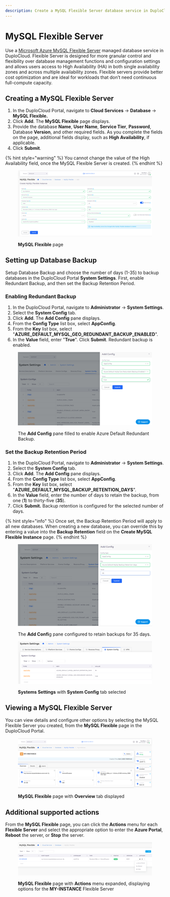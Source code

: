 ```yaml
---
description: Create a MySQL Flexible Server database service in DuploCloud
---
```


# MySQL Flexible Server

Use a [Microsoft Azure MySQL Flexible Server](https://learn.microsoft.com/en-us/azure/mysql/flexible-server/overview) managed database service in DuploCloud. Flexible Server is designed for more granular control and flexibility over database management functions and configuration settings and allows users access to High Availability (HA) in both single availability zones and across multiple availability zones. Flexible servers provide better cost optimization and are ideal for workloads that don’t need continuous full-compute capacity.

## Creating a MySQL Flexible Server

1. In the DuploCloud Portal, navigate to **Cloud Services** -> **Database** -> **MySQL Flexible.**
2. Click **Add**. The **MySQL Flexible** page displays.
3. Provide the database **Name**, **User Name**, **Service Tier**, **Password**, Database **Version**, and other required fields. As you complete the fields on the page, additional fields display, such as **High Availability**, if applicable.
4. Click **Submit**.

{% hint style="warning" %}
You cannot change the value of the High Availability field, once the MySQL Flexible Server is created.
{% endhint %}

<figure><img src="../../../.gitbook/assets/flexfixed.png" alt=""><figcaption><p><strong>MySQL Flexible</strong> page</p></figcaption></figure>

## Setting up Database Backup

Setup Database Backup and choose the number of days (1-35) to backup databases in the DuploCloud Portal **System Settings**. First, enable Redundant Backup, and then set the Backup Retention Period.

### Enabling Redundant Backup

1. In the DuploCloud Portal, navigate to **Administrator** -> **System Settings**.
2. Select the **System Config** tab.
3. Click **Add**. The **Add Config** pane displays.
4. From the **Config Type** list box, select **AppConfig**.
5. From the **Key** list box, select "**AZURE\_DEFAULT\_MYSQL\_GEO\_REDUNDANT\_BACKUP\_ENABLED**".
6. In the **Value** field, enter "**True**". Click **Submit**. Redundant backup is enabled.&#x20;

<figure><img src="../../../.gitbook/assets/toedit.png" alt=""><figcaption><p>The <strong>Add Config</strong> pane filled to enable Azure Default Redundant Backup. </p></figcaption></figure>

### Set the Backup Retention Period

1. In the DuploCloud Portal, navigate to **Administrator** -> **System Settings**.
2. Select the **System Config** tab.
3. Click **Add**. The **Add Config** pane displays.
4. From the **Config Type** list box, select **AppConfig**.
5. From the **Key** list box, select "**AZURE\_DEFAULT\_MYSQL\_BACKUP\_RETENTION\_DAYS**".
6. In the **Value** field, enter the number of days to retain the backup, from one (**1**) to thirty-five (**35**).&#x20;
7. Click **Submit.** Backup retention is configured for the selected number of days.

{% hint style="info" %}
Once set, the Backup Retention Period will apply to all new databases. When creating a new database, you can override this by entering a value into the **Backup Retention** field on the **Create MySQL Flexible Instance** page.
{% endhint %}

<figure><img src="../../../.gitbook/assets/edit2.png" alt=""><figcaption><p>The <strong>Add Confi</strong>g pane configured to retain backups for 35 days. </p></figcaption></figure>

<div align="left">

<figure><img src="../../../.gitbook/assets/new image.png" alt=""><figcaption><p><strong>Systems Settings</strong> with <strong>System Config</strong> tab selected</p></figcaption></figure>

</div>

## Viewing a MySQL Flexible Server

You can view details and configure other options by selecting the MySQL Flexible Server you created, from the **MySQL Flexible** page in the DuploCloud Portal.

<figure><img src="../../../.gitbook/assets/myflex1saved.png" alt=""><figcaption><p><strong>MySQL Flexible</strong> page with <strong>Overview</strong> tab displayed</p></figcaption></figure>

## Additional supported actions

From the **MySQL Flexible** page, you can click the **Actions** menu for each **Flexible Server** and select the appropriate option to enter the **Azure Portal**, **Reboot** the server, or **Stop** the server.

<figure><img src="../../../.gitbook/assets/myflex2saved.png" alt=""><figcaption><p><strong>MySQL Flexible</strong> page with <strong>Actions</strong> menu expanded, displaying options for the <strong>MY-INSTANCE</strong> Flexible Server</p></figcaption></figure>
